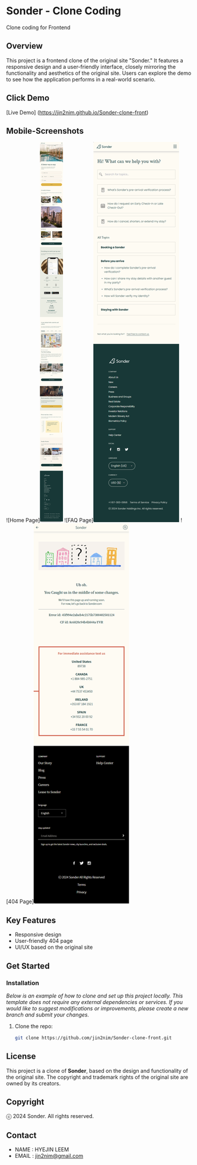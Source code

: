 # Sonder - Clone Coding

Clone coding for Frontend

## Overview

This project is a frontend clone of the original site "Sonder." It features a responsive design and a user-friendly interface, closely mirroring the functionality and aesthetics of the original site. Users can explore the demo to see how the application performs in a real-world scenario.

## Click Demo

[Live Demo] (https://jin2nim.github.io/Sonder-clone-front)

## Mobile-Screenshots

![Home Page]<img src="./img/index-mobile.png" alt="index Mobile page screenshot">
![FAQ Page]<img src="./img/FAQ-mobile.png" alt="FAQ Mobile page screenshot">
![404 Page]<img src="./img/404-mobile.png" alt="404 Mobile page screenshot">

## Key Features

- Responsive design
- User-friendly 404 page
- UI/UX based on the original site

## Get Started

### Installation

_Below is an example of how to clone and set up this project locally. This template does not require any external dependencies or services. If you would like to suggest modifications or improvements, please create a new branch and submit your changes._

1. Clone the repo:
   ```bash
   git clone https://github.com/jin2nim/Sonder-clone-front.git
   ```

## License

This project is a clone of **Sonder**, based on the design and functionality of the original site. The copyright and trademark rights of the original site are owned by its creators.

## Copyright

ⓒ 2024 Sonder. All rights reserved.

## Contact

- NAME : HYEJIN LEEM
- EMAIL : jin2nim@gmail.com
